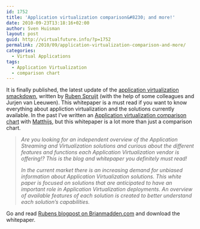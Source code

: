 ```yaml
---
id: 1752
title: 'Application virtualization comparison&#8230; and more!'
date: 2010-09-23T13:18:16+02:00
author: Sven Huisman
layout: post
guid: http://virtualfuture.info/?p=1752
permalink: /2010/09/application-virtualization-comparison-and-more/
categories:
  - Virtual Applications
tags:
  - Application Virtualization
  - comparison chart
---
```

It is finally published, the latest update of the <a title="Application virtualization smackdown" href="http://www.virtuall.nl/download-document/application-virtualization-smackdown" target="_blank">application virtualization smackdown</a>, written by <a title="Twitter Ruben Spruijt" href="http://www.twitter.com/rspruijt" target="_blank">Ruben Spruijt</a> (with the help of some colleagues and Jurjen van Leeuwen). This whitepaper is a must read if you want to know everything about appliction virtualization and the solutions currently available. In the past I&#8217;ve written an <a title="Application comparison chart" href="https://svenhuisman.com/2009/09/application-virtualization-comparison-chart-september-2009/" target="_blank">Application virtualization comparison chart</a> with <a title="Twitter Matthijs Haverink" href="http://www.twitter.com/VF_Matt" target="_blank">Matthijs</a>, but this whitepaper is a lot more than just a comparison chart. 

> _Are you looking for an independent overview of the Application Streaming and Virtualization solutions and curious about the different features and functions each Application Virtualization vendor is offering!? This is the blog and whitepaper you definitely must read!_
> 
> _In the current market there is an increasing demand for unbiased information about Application Virtualization solutions. This white paper is focused on solutions that are anticipated to have an important role in Application Virtualization deployments. An overview of available features of each solution is created to better understand each solution&#8217;s capabilities._

Go and read <a title="App virt" href="http://www.brianmadden.com/blogs/rubenspruijt/archive/2010/09/23/application-virtualization-smackdown-head-to-head-analysis-of-endeavors-citrix-installfree-microsoft-spoon-symantec-and-vmware.aspx" target="_blank">Rubens blogpost on Brianmadden.com</a> and download the whitepaper.